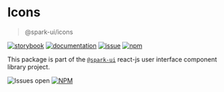 # Icons
> @spark-ui/icons

[![storybook](https://img.shields.io/badge/storybook-black?logo=storybook)](https://sparkui.vercel.app/?path=/docs/components-icons--docs)
[![documentation](https://img.shields.io/badge/documentation-black?logo=googledocs)](https://sparkui-adv.vercel.app/docs/components/icons)
[![issue](https://img.shields.io/badge/report%20a%20bug-black?logo=openbugbounty&logoColor=red)](https://github.com/adevinta/spark/issues/new?&projects=4&template=bug-report.yml&assignees=&labels=component,icons)
[![npm](https://img.shields.io/npm/dt/%40spark-ui/icons?logo=npm&labelColor=black)](https://www.npmjs.com/package/@spark-ui/icons)


This package is part of the [`@spark-ui`](https://github.com/adevinta/spark) react-js user interface component library project.

![Issues open](https://img.shields.io/github/issues-search/adevinta/spark?query=is%3Aopen%20label%3Acomponent%20label%3Aicons&logo=openbugbounty&logoColor=red&label=issues%20open&color=red&link=https%3A%2F%2Fgithub.com%2Fadevinta%2Fspark%2Fissues%3Fq%3Dis%253Aopen%2Blabel%253Acomponent%2Blabel%253Aicons)
[![NPM](https://img.shields.io/npm/l/%40spark-ui%2Ficons)](https://github.com/adevinta/spark/blob/main/packages/components/icons/LICENSE.md)
